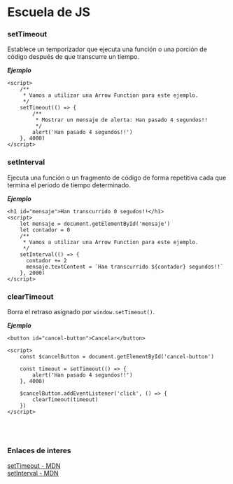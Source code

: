 # Escuela de JS #


### setTimeout ###

Establece un temporizador que ejecuta una función o una porción de código después de que transcurre un tiempo.

***Ejemplo***

~~~
<script>
	/**
	 * Vamos a utilizar una Arrow Function para este ejemplo.
	 */
	setTimeout(() => {
		/**
		 * Mostrar un mensaje de alerta: Han pasado 4 segundos!!
		 */
		alert('Han pasado 4 segundos!!')
	}, 4000)
</script>
~~~


### setInterval ###

Ejecuta una función o un fragmento de código de forma repetitiva cada que termina el periodo de tiempo determinado.

***Ejemplo***

~~~
<h1 id="mensaje">Han transcurrido 0 segudos!!</h1>
<script>
	let mensaje = document.getElementById('mensaje')
	let contador = 0
	/**
	 * Vamos a utilizar una Arrow Function para este ejemplo.
	 */
	setInterval(() => {
	  contador += 2
	  mensaje.textContent = `Han transcurrido ${contador} segundos!!`
	}, 2000)
</script>
~~~


### clearTimeout ###

Borra el retraso asignado por `window.setTimeout()`.

***Ejemplo***

~~~
<button id="cancel-button">Cancelar</button>

<script>
	const $cancelButton = document.getElementById('cancel-button')

	const timeout = setTimeout(() => {
		alert('Han pasado 4 segundos!!')
	}, 4000)

	$cancelButton.addEventListener('click', () => {
		clearTimeout(timeout)
	})
</script>
~~~


<br><br>

### Enlaces de interes ###

[setTimeout - MDN](https://developer.mozilla.org/es/docs/Web/API/WindowTimers/setTimeout) <br>
[setInterval - MDN](https://developer.mozilla.org/es/docs/Web/API/WindowTimers/setInterval) <br>